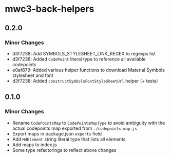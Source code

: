 # mwc3-back-helpers

## 0.2.0

### Minor Changes

- d3f7238: Add SYMBOLS_STYLESHEET_LINK_REGEX to regexps list
- d3f7238: Added `CodePoint` literal type to reference all available codepoints
- e0af879: Added various helper functions to download Material Symbols stylesheet and font
- d3f7238: Added `constructSymbolsFontStyleSheetUrl` helper (+ tests)

## 0.1.0

### Minor Changes

- Rename `CodePointsMap` to `CodePointsMapType` to avoid ambiguity with the actual codepoints map exported from `./codepoints-map.js`
- Export maps in package.json `exports` field
- Add `MdElement` string literal type that lists all elements
- Add maps to index.js
- Some type refactorings to reflect above changes
